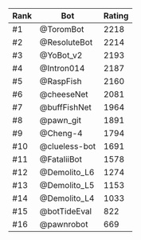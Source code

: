 Rank|Bot|Rating
---|---|---
#1|@ToromBot|2218
#2|@ResoluteBot|2214
#3|@YoBot_v2|2193
#4|@Intron014|2187
#5|@RaspFish|2160
#6|@cheeseNet|2081
#7|@buffFishNet|1964
#8|@pawn_git|1891
#9|@Cheng-4|1794
#10|@clueless-bot|1691
#11|@FataliiBot|1578
#12|@Demolito_L6|1274
#13|@Demolito_L5|1153
#14|@Demolito_L4|1033
#15|@botTideEval|822
#16|@pawnrobot|669
